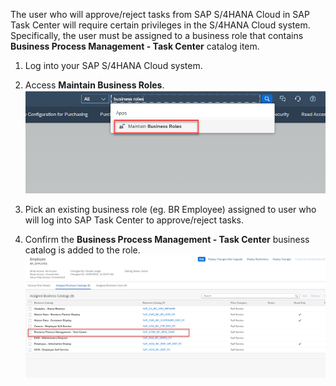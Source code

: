 The user who will approve/reject tasks from SAP S/4HANA Cloud in SAP Task Center will require certain privileges in the S/4HANA Cloud system.  Specifically, the user must be assigned to a business role that contains **Business Process Management - Task Center**  catalog item.

1. Log into your SAP S/4HANA Cloud system.
2. Access **Maintain Business Roles**.
![alt text](images/businessroles.png)

3. Pick an existing business role (eg. BR Employee) assigned to user who will log into SAP Task Center to approve/reject tasks.
4. Confirm the **Business Process Management - Task Center** business catalog is added to the role.
![alt text](images/s4rolerequired.png)
